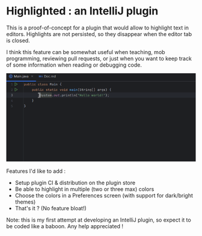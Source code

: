 # Highlighted : an IntelliJ plugin

This is a proof-of-concept for a plugin that would allow to highlight text in editors.
Highlights are not persisted, so they disappear when the editor tab is closed.

I think this feature can be somewhat useful when teaching, mob programming, reviewing pull requests, or just when you want to keep track of some information when reading or debugging code.

![Demo.gif](Demo.gif)

Features I'd like to add :
- Setup plugin CI & distribution on the plugin store
- Be able to highlight in multiple (two or three max) colors
- Choose the colors in a Preferences screen (with support for dark/bright themes)
- That's it ? (No feature bloat!)

Note: this is my first attempt at developing an IntelliJ plugin, so expect it to be coded like a baboon.
Any help appreciated !
